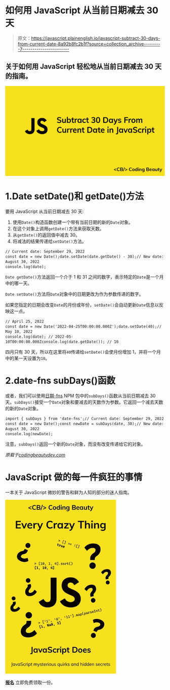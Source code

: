 # 如何用 JavaScript 从当前日期减去 30 天

> 原文：<https://javascript.plainenglish.io/javascript-subtract-30-days-from-current-date-8a92b8fc2b1f?source=collection_archive---------7----------------------->

## 关于如何用 JavaScript 轻松地从当前日期减去 30 天的指南。

![](img/941f9180893aca522f2e6d31ba9d4297.png)

# 1.Date setDate()和 getDate()方法

要用 JavaScript 从当前日期减去 30 天:

1.  使用`Date()`构造函数创建一个带有当前日期的新的`Date`对象。
2.  在这个对象上调用`getDate()`方法来获取天数。
3.  从`getDate()`的返回值中减去 30。
4.  将减法的结果传递给`setDate()`方法。

```
// Current date: September 29, 2022
const date = new Date();date.setDate(date.getDate() - 30);// New date: August 30, 2022
console.log(date);
```

`Date getDate()`方法返回一个介于 1 和 31 之间的数字，表示特定的`Date`是一个月中的哪一天。

`Date setDate()`方法将`Date`对象中的日期更改为作为参数传递的数字。

如果您指定的日期会改变`Date`的月份或年份，`setDate()`会自动更新`Date`信息以反映这一点。

```
// April 25, 2022
const date = new Date('2022-04-25T00:00:00.000Z');date.setDate(40);// May 10, 2022
console.log(date); // 2022-05-10T00:00:00.000Zconsole.log(date.getDate()); // 10
```

四月只有 30 天，所以在这里将`40`传递给`setDate()`会使月份增加 1，并将一个月中的某一天设置为`10`。

# 2.date-fns subDays()函数

或者，我们可以使用[日期-fns](https://www.npmjs.com/package/date-fns) NPM 包中的`subDays()`函数从当前日期减去 30 天。`subDays()`接受一个`Date`对象和要减去的天数作为参数。它返回一个减去天数的新的`Date`对象。

```
import { subDays } from 'date-fns';// Current date: September 29, 2022
const date = new Date();const newDate = subDays(date, 30);// New date: August 30, 2022
console.log(newDate);
```

注意，`subDays()`返回一个新的`Date`对象，而没有改变传递给它的对象。

*原载于*[*codingbeautydev.com*](https://cbdev.link/e822ad)

# JavaScript 做的每一件疯狂的事情

一本关于 JavaScript 微妙的警告和鲜为人知的部分的迷人指南。

![](img/143ee152ba78025ea8643ba5b9726a20.png)

[**报名**](https://cbdev.link/d3c4eb) 立即免费领取一份。